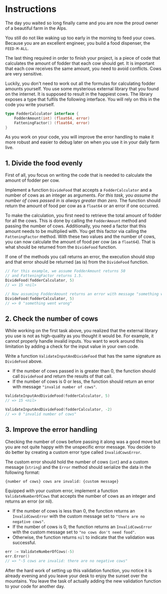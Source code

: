 # Instructions

The day you waited so long finally came and you are now the proud owner of a beautiful farm in the Alps.

You still do not like waking up too early in the morning to feed your cows. 
Because you are an excellent engineer, you build a food dispenser, the `FEED-M-ALL`.

The last thing required in order to finish your project, is a piece of code that calculates the amount of fodder that each cow should get.
It is important that each cow receives the same amount, you need to avoid conflicts.
Cows are very sensitive.

Luckily, you don't need to work out all the formulas for calculating fodder amounts yourself.
You use some mysterious external library that you found on the internet.
It is supposed to result in the happiest cows.
The library exposes a type that fulfils the following interface.
You will rely on this in the code you write yourself.

```go
type FodderCalculator interface {
	FodderAmount(int) (float64, error)
	FatteningFactor() (float64, error)
}
```

As you work on your code, you will improve the error handling to make it more robust and easier to debug later on when you use it in your daily farm live.

## 1. Divide the food evenly

First of all, you focus on writing the code that is needed to calculate the amount of fodder per cow.

Implement a function `DivideFood` that accepts a `FodderCalculator` and a number of cows as an integer as arguments.
*For this task, you assume the number of cows passed in is always greater than zero.*
The function should return the amount of food per cow as a `float64` or an error if one occurred.

To make the calculation, you first need to retrieve the total amount of fodder for all the cows.
This is done by calling the `FodderAmount` method and passing the number of cows.
Additionally, you need a factor that this amount needs to be multiplied with.
You get this factor via calling the `FatteningFactor` method.
With these two values and the number of cows, you can now calculate the amount of food per cow (as a `float64`).
That is what should be returned from the `DivideFood` function.

If one of the methods you call returns an error, the execution should stop and that error should be returned (as is) from the `DivideFood` function.

```go
// For this example, we assume FodderAmount returns 50
// and FatteningFactor returns 1.5.
DivideFood(fodderCalculator, 5)
// => 15 <nil>

// Now assuming FodderAmount returns an error with message "something went wrong".
DivideFood(fodderCalculator, 5)
// => 0 "something went wrong"
```

## 2. Check the number of cows

While working on the first task above, you realized that the external library you use is not as high-quality as you thought it would be.
For example, it cannot properly handle invalid inputs.
You want to work around this limitation by adding a check for the input value in your own code.

Write a function `ValidateInputAndDivideFood` that has the same signature as `DivideFood` above.

- If the number of cows passed in is greater than 0, the function should call `DivideFood` and return the results of that call.
- If the number of cows is 0 or less, the function should return an error with message `"invalid number of cows"`.

```go
ValidateInputAndDivideFood(fodderCalculator, 5)
// => 15 <nil>

ValidateInputAndDivideFood(fodderCalculator, -2)
// => 0 "invalid number of cows"
```

## 3. Improve the error handling

Checking the number of cows before passing it along was a good move but you are not quite happy with the unspecific error message.
You decide to do better by creating a custom error type called `InvalidCowsError`.

The custom error should hold the number of cows (`int`) and a custom message (`string`) and the `Error` method should serialize the data in the following format:
```txt
{number of cows} cows are invalid: {custom message}
```

Equipped with your custom error, implement a function `ValidateNumberOfCows` that accepts the number of cows as an integer and returns an error (or nil).

- If the number of cows is less than 0, the function returns an `InvalidCowsError` with the custom message set to `"there are no negative cows"`.
- If the number of cows is 0, the function returns an `InvalidCowsError` with the custom message set to `"no cows don't need food"`.
- Otherwise, the function returns `nil` to indicate that the validation was successful.

```go
err := ValidateNumberOfCows(-5)
err.Error()
// => "-5 cows are invalid: there are no negative cows"
```

After the hard work of setting up this validation function, you notice it is already evening and you leave your desk to enjoy the sunset over the mountains.
You leave the task of actually adding the new validation function to your code for another day.